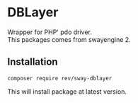 # DBLayer
Wrapper for PHP' pdo driver. <br>
This packages comes from swayengine 2.

## Installation

`composer require rev/sway-dblayer`

This will install package at latest version.




